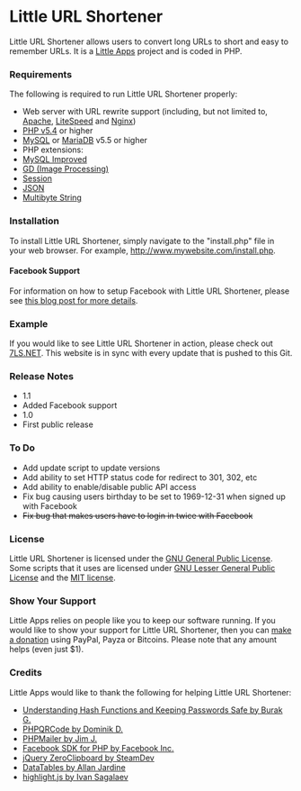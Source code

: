 Little URL Shortener
====================

Little URL Shortener allows users to convert long URLs to short and easy to remember URLs. It is a [Little Apps](https://www.little-apps.com) project and is coded in PHP.

### Requirements ###

The following is required to run Little URL Shortener properly:

* Web server with URL rewrite support (including, but not limited to, [Apache](http://httpd.apache.org/), [LiteSpeed](http://www.litespeedtech.com/) and [Nginx](http://nginx.org))
* [PHP v5.4](http://php.net/) or higher
* [MySQL](http://www.mysql.com/) or [MariaDB](https://www.mariadb.org) v5.5 or higher
* PHP extensions:
 * [MySQL Improved](http://php.net/manual/en/book.mysqli.php)
 * [GD (Image Processing)](http://php.net/manual/en/book.image.php)
 * [Session](http://php.net/manual/en/book.session.php)
 * [JSON](http://php.net/manual/en/book.json.php)
 * [Multibyte String](http://php.net/manual/en/book.mbstring.php)

### Installation ###
To install Little URL Shortener, simply navigate to the "install.php" file in your web browser. For example, http://www.mywebsite.com/install.php.

#### Facebook Support ####
For information on how to setup Facebook with Little URL Shortener, please see [this blog post for more details](http://www.little-apps.org/blog/2013/06/using-facebook-little-url-shortener/).

### Example ###

If you would like to see Little URL Shortener in action, please check out [7LS.NET](http://7ls.net). This website is in sync with every update that is pushed to this Git. 

### Release Notes ###
* 1.1
 * Added Facebook support
* 1.0
 * First public release
 
### To Do ###
 * Add update script to update versions
 * Add ability to set HTTP status code for redirect to 301, 302, etc
 * Add ability to enable/disable public API access
 * Fix bug causing users birthday to be set to 1969-12-31 when signed up with Facebook
 * ~~Fix bug that makes users have to login in twice with Facebook~~

### License ###
Little URL Shortener is licensed under the [GNU General Public License](http://www.gnu.org/licenses/gpl.html). Some scripts that it uses are licensed under [GNU Lesser General Public License](http://www.gnu.org/copyleft/lesser.html) and the [MIT license](http://www.opensource.org/licenses/mit-license.php).

### Show Your Support ###
Little Apps relies on people like you to keep our software running. If you would like to show your support for Little URL Shortener, then you can [make a donation](http://www.little-apps.com/?donate) using PayPal, Payza or Bitcoins. Please note that any amount helps (even just $1).

### Credits ###

Little Apps would like to thank the following for helping Little URL Shortener:

 * [Understanding Hash Functions and Keeping Passwords Safe by Burak G.](http://code.tutsplus.com/tutorials/understanding-hash-functions-and-keeping-passwords-safe--net-17577)
 * [PHPQRCode by Dominik D.](http://phpqrcode.sourceforge.net/)
 * [PHPMailer by Jim J.](https://github.com/PHPMailer/PHPMailer/)
 * [Facebook SDK for PHP by Facebook Inc.](https://developers.facebook.com/docs/reference/php/)
 * [jQuery ZeroClipboard by SteamDev](http://steamdev.com/zclip)
 * [DataTables by Allan Jardine](http://www.datatables.net)
 * [highlight.js by Ivan Sagalaev](https://highlightjs.org/)